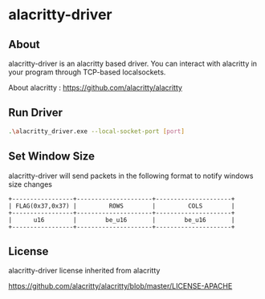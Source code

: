 # alacritty-driver

## About

alacritty-driver is an alacritty based driver. You can interact with alacritty in your program through TCP-based localsockets.

About alacritty : https://github.com/alacritty/alacritty

## Run Driver

```sh
.\alacritty_driver.exe --local-socket-port [port]
```

## Set Window Size

alacritty-driver will send packets in the following format to notify windows size changes

```
+-----------------+---------------------+---------------------+
| FLAG(0x37,0x37) |         ROWS        |         COLS        |
+-----------------+---------------------+---------------------+
|      u16        |        be_u16       |        be_u16       |
+-----------------+---------------------+---------------------+
```

## License

alacritty-driver license inherited from alacritty 

https://github.com/alacritty/alacritty/blob/master/LICENSE-APACHE